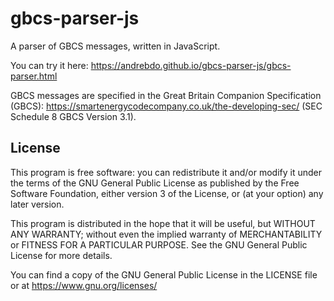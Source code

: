 # gbcs-parser-js

A parser of GBCS messages, written in JavaScript.

You can try it here: https://andrebdo.github.io/gbcs-parser-js/gbcs-parser.html

GBCS messages are specified in the Great Britain Companion Specification (GBCS):
https://smartenergycodecompany.co.uk/the-developing-sec/
(SEC Schedule 8 GBCS Version 3.1).

## License

This program is free software: you can redistribute it and/or modify
it under the terms of the GNU General Public License as published by
the Free Software Foundation, either version 3 of the License, or
(at your option) any later version.

This program is distributed in the hope that it will be useful,
but WITHOUT ANY WARRANTY; without even the implied warranty of
MERCHANTABILITY or FITNESS FOR A PARTICULAR PURPOSE.  See the
GNU General Public License for more details.

You can find a copy of the GNU General Public License in the LICENSE file
or at https://www.gnu.org/licenses/

